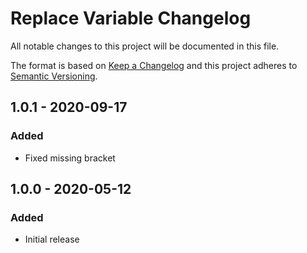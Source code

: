 # Replace Variable Changelog

All notable changes to this project will be documented in this file.

The format is based on [Keep a Changelog](http://keepachangelog.com/) and this project adheres to [Semantic Versioning](http://semver.org/).

## 1.0.1 - 2020-09-17
### Added
- Fixed missing bracket

## 1.0.0 - 2020-05-12
### Added
- Initial release
